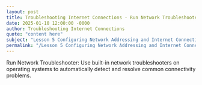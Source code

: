 ```yaml
---
layout: post
title: Troubleshooting Internet Connections - Run Network Troubleshooter
date: 2025-01-10 12:00:00 -0000
author: Troubleshooting Internet Connections
quote: "content here"
subject: "Lesson 5 Configuring Network Addressing and Internet Connections"
permalink: "/Lesson 5 Configuring Network Addressing and Internet Connections/Troubleshooting Internet Connections/Troubleshooting Internet Connections - Run Network Troubleshooter"
---
```


Run Network Troubleshooter: Use built-in network troubleshooters on operating systems to automatically detect and resolve common connectivity problems.
